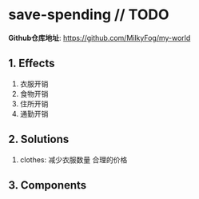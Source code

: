 # save-spending // TODO

**Github仓库地址**: <https://github.com/MilkyFog/my-world>

## 1. **Effects**

1. 衣服开销
2. 食物开销
3. 住所开销
4. 通勤开销

## 2. **Solutions**

1. clothes: 减少衣服数量 合理的价格

## 3. **Components**
